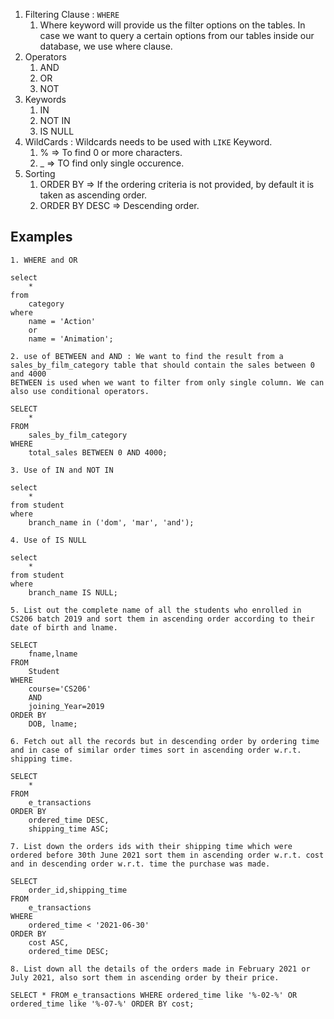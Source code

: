 1. Filtering Clause : `WHERE`
	1. Where keyword will provide us the filter options on the tables. In case we want to query a certain options from our tables inside our database, we use where clause.
2. Operators
	1. AND
	2. OR
	3. NOT
3. Keywords
	1. IN
	2. NOT IN
	3. IS NULL
4. WildCards : Wildcards needs to be used with `LIKE` Keyword.
	1. % => To find 0 or more characters.
	2. _ => TO find only single occurence.
5. Sorting
	1. ORDER BY => If the ordering criteria is not provided, by default it is taken as ascending order.
	2. ORDER BY DESC => Descending order.

## Examples
```
1. WHERE and OR

select
	*
from
	category
where
	name = 'Action'
    or
    name = 'Animation';

2. use of BETWEEN and AND : We want to find the result from a sales_by_film_category table that should contain the sales between 0 and 4000
BETWEEN is used when we want to filter from only single column. We can also use conditional operators.

SELECT
	*
FROM
	sales_by_film_category
WHERE
	total_sales BETWEEN 0 AND 4000;

3. Use of IN and NOT IN

select
	*
from student
where
	branch_name in ('dom', 'mar', 'and');

4. Use of IS NULL

select
	*
from student
where
	branch_name IS NULL;

5. List out the complete name of all the students who enrolled in CS206 batch 2019 and sort them in ascending order according to their date of birth and lname. 

SELECT
    fname,lname
FROM
    Student
WHERE
    course='CS206'
    AND
    joining_Year=2019
ORDER BY
    DOB, lname;

6. Fetch out all the records but in descending order by ordering time and in case of similar order times sort in ascending order w.r.t. shipping time. 

SELECT
    *
FROM
    e_transactions
ORDER BY
    ordered_time DESC,
    shipping_time ASC;

7. List down the orders ids with their shipping time which were ordered before 30th June 2021 sort them in ascending order w.r.t. cost and in descending order w.r.t. time the purchase was made. 

SELECT
    order_id,shipping_time
FROM
    e_transactions
WHERE
    ordered_time < '2021-06-30'
ORDER BY
    cost ASC,
    ordered_time DESC;

8. List down all the details of the orders made in February 2021 or July 2021, also sort them in ascending order by their price.

SELECT * FROM e_transactions WHERE ordered_time like '%-02-%' OR ordered_time like '%-07-%' ORDER BY cost;
```